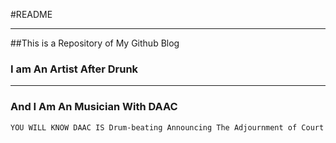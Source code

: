 #README

---

##This is a Repository of My Github Blog
### I am An Artist After Drunk
---
### And I Am An Musician With DAAC

    YOU WILL KNOW DAAC IS Drum-beating Announcing The Adjournment of Court